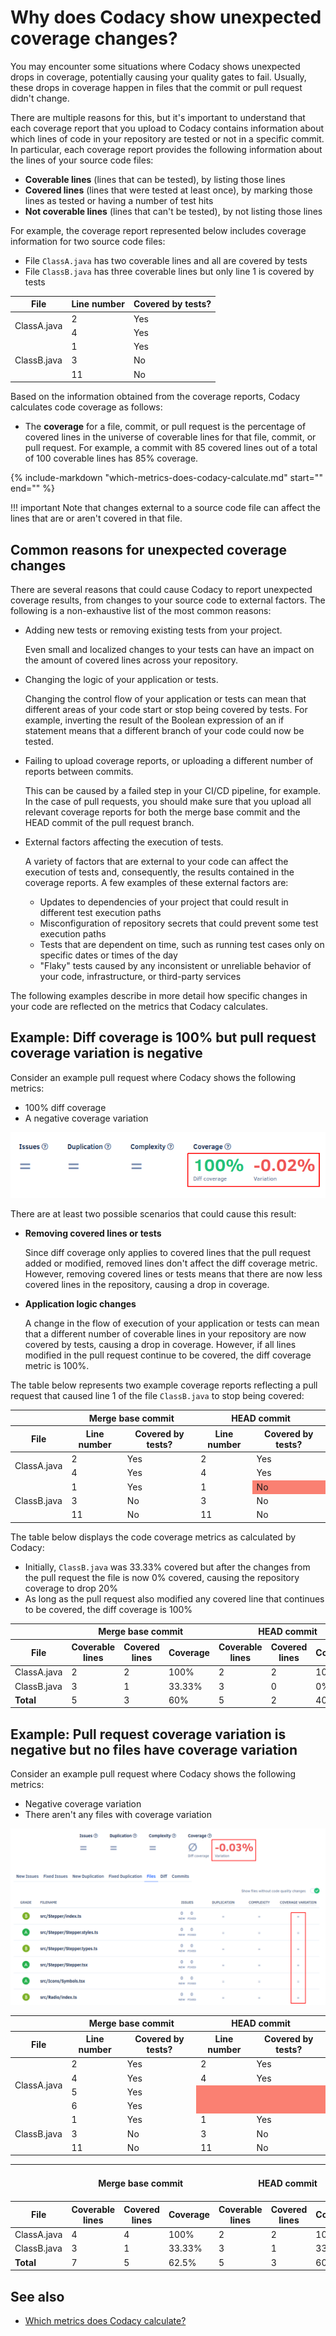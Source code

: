 # Why does Codacy show unexpected coverage changes?

You may encounter some situations where Codacy shows unexpected drops in coverage, <span class="skip-vale">potentially</span> causing your quality gates to fail. Usually, these drops in coverage happen in files that the commit or pull request didn't change.

There are multiple reasons for this, but it's important to understand that each coverage report that you upload to Codacy contains information about which lines of code in your repository are tested or not in a specific commit. In particular, each coverage report provides the following information about the lines of your source code files:

-   **Coverable lines** (lines that can be tested), by listing those lines
-   **Covered lines** (lines that were tested at least once), by marking those lines as tested or having a number of test hits
-   **Not coverable lines** (lines that can't be tested), by not listing those lines

For example, the coverage report represented below includes coverage information for two source code files:

-   File `ClassA.java` has two coverable lines and all are covered by tests
-   File `ClassB.java` has three coverable lines but only line 1 is covered by tests

<table>
  <thead>
    <tr>
      <th>File</th>
      <th>Line number</th>
      <th>Covered by tests?</th>
    </tr>
  </thead>
  <tbody>
    <tr>
      <td rowspan="2">ClassA.java</td>
      <td>2</td>
      <td>Yes</td>
    </tr>
    <tr>
      <td>4</td>
      <td>Yes</td>
    </tr>
    <tr>
      <td rowspan="3">ClassB.java</td>
      <td>1</td>
      <td>Yes</td>
    </tr>
    <tr>
      <td>3</td>
      <td>No</td>
    </tr>
    <tr>
      <td>11</td>
      <td>No</td>
    </tr>
  </tbody>
</table>

Based on the information obtained from the coverage reports, Codacy calculates code coverage as follows:

-   The **coverage** for a file, commit, or pull request is the percentage of covered lines in the universe of coverable lines for that file, commit, or pull request. For example, a commit with 85 covered lines out of a total of 100 coverable lines has 85% coverage.

{%
    include-markdown "which-metrics-does-codacy-calculate.md"
    start="<!--start-code-coverage-metrics-->"
    end="<!--end-code-coverage-metrics-->"
%}

!!! important
    Note that changes external to a source code file can affect the lines that are or aren't covered in that file.

## Common reasons for unexpected coverage changes

There are several reasons that could cause Codacy to report unexpected coverage results, from changes to your source code to external factors. The following is a non-exhaustive list of the most common reasons:

-   Adding new tests or removing existing tests from your project.

    Even small and localized changes to your tests can have an impact on the amount of covered lines across your repository.

-   Changing the logic of your application or tests.

    Changing the control flow of your application or tests can mean that different areas of your code start or stop being covered by tests. For example, inverting the result of the Boolean expression of an if statement means that a different branch of your code could now be tested.

-   Failing to upload coverage reports, or uploading a different number of reports between commits.

    This can be caused by a failed step in your CI/CD pipeline, for example. In the case of pull requests, you should make sure that you upload all relevant coverage reports for both the merge base commit and the HEAD commit of the pull request branch.

-   External factors affecting the execution of tests.

    A variety of factors that are external to your code can affect the execution of tests and, consequently, the results contained in the coverage reports. A few examples of these external factors are:

    -   Updates to dependencies of your project that could result in different test execution paths
    -   Misconfiguration of repository secrets that could prevent some test execution paths
    -   Tests that are dependent on time, such as running test cases only on specific dates or times of the day
    -   "Flaky" tests caused by any inconsistent or unreliable behavior of your code, infrastructure, or third-party services

The following examples describe in more detail how specific changes in your code are reflected on the metrics that Codacy calculates.

## Example: Diff coverage is 100% but pull request coverage variation is negative

Consider an example pull request where Codacy shows the following metrics:

-   100% diff coverage
-   A negative coverage variation

![Diff coverage is 100% but pull request coverage variation is negative](images/coverage-example-1.png)

There are at least two possible scenarios that could cause this result:

-   **Removing covered lines or tests**

    Since diff coverage only applies to covered lines that the pull request added or modified, removed lines don't affect the diff coverage metric. However, removing covered lines or tests means that there are now less covered lines in the repository, causing a drop in coverage.

-   **Application logic changes**

    A change in the flow of execution of your application or tests can mean that a different number of coverable lines in your repository are now covered by tests, causing a drop in coverage. However, if all lines modified in the pull request continue to be covered, the diff coverage metric is 100%.

The table below represents two example coverage reports reflecting a pull request that caused line 1 of the file `ClassB.java` to stop being covered:

<table>
  <thead>
    <tr>
      <th></th>
      <th colspan="2" style="text-align: center;">Merge base commit</th>
      <th colspan="2" style="text-align: center;">HEAD commit</th>
    </tr>
    <tr>
      <th>File</th>
      <th>Line number</th>
      <th>Covered by tests?</th>
      <th>Line number</th>
      <th>Covered by tests?</th>
    </tr>
  </thead>
  <tbody>
    <tr>
      <td rowspan="2">ClassA.java</td>
      <td>2</td>
      <td>Yes</td>
      <td>2</td>
      <td>Yes</td>
    </tr>
    <tr>
      <td>4</td>
      <td>Yes</td>
      <td>4</td>
      <td>Yes</td>
    </tr>
    <tr>
      <td rowspan="3">ClassB.java</td>
      <td>1</td>
      <td>Yes</td>
      <td>1</td>
      <td style="background-color:  salmon;">No</td>
    </tr>
    <tr>
      <td>3</td>
      <td>No</td>
      <td>3</td>
      <td>No</td>
    </tr>
    <tr>
      <td>11</td>
      <td>No</td>
      <td>11</td>
      <td>No</td>
    </tr>
  </tbody>
</table>

The table below displays the code coverage metrics as calculated by Codacy:

-   Initially, `ClassB.java` was 33.33% covered but after the changes from the pull request the file is now 0% covered, causing the repository coverage to drop 20%
-   As long as the pull request also modified any covered line that continues to be covered, the diff coverage is 100%

<table>
  <thead>
    <tr>
      <th></th>
      <th colspan="3" style="text-align: center;">Merge base commit</th>
      <th colspan="3" style="text-align: center;">HEAD commit</th>
      <th colspan="2" style="text-align: center;">Pull request results</th>
    </tr>
    <tr>
      <th>File</th>
      <th>Coverable<br/>lines</th>
      <th>Covered<br/>lines</th>
      <th>Coverage</th>
      <th>Coverable<br/>lines</th>
      <th>Covered<br/>lines</th>
      <th>Coverage</th>
      <th>Coverage variation</th>
      <th>Diff coverage</td>
    </tr>
  </thead>
  <tbody>
    <tr>
      <td>ClassA.java</td>
      <td>2</td>
      <td>2</td>
      <td title="2/2 x 100% = 100%">100%</td>
      <td>2</td>
      <td>2</td>
      <td title="2/2 x 100% = 100%">100%</td>
      <td title="100% - 100% = 0%">0%</td>
      <td></td>
    </tr>
    <tr>
      <td>ClassB.java</td>
      <td>3</td>
      <td>1</td>
      <td title="1/3 x 100% = 33.33%">33.33%</td>
      <td>3</td>
      <td>0</td>
      <td title="0/3 x 100% = 0%">0%</td>
      <td title="0% - 33.33% = -33.33%">-33.33%</td>
      <td></td>
    </tr>
    <tr>
      <td><strong>Total</strong></td>
      <td>5</td>
      <td>3</td>
      <td title="3/5 x 100% = 60%">60%</td>
      <td>5</td>
      <td>2</td>
      <td title="2/5 x 100% = 40%">40%</td>
      <td title="40% - 60% = -20%" style="color: red;">-20%</td>
      <td style="color: green;">100%</td>
    </tr>
  </tbody>
</table>

## Example: Pull request coverage variation is negative but no files have coverage variation

Consider an example pull request where Codacy shows the following metrics:

-   Negative coverage variation
-   There aren't any files with coverage variation

![Pull request coverage variation is negative but no files have coverage variation](images/coverage-example-2.png)

<!--TODO
[Cause] Removing covered lines:
-   Removing covered lines from files that have 100% coverage continues to result in files with 100% coverage, so no change in total coverage
-   However, there may now be a lower of higher percentage of covered lines in the repository compared to the total number of coverable lines in the repository
-->

<table>
  <thead>
    <tr>
      <th></th>
      <th colspan="2" style="text-align: center;">Merge base commit</th>
      <th colspan="2" style="text-align: center;">HEAD commit</th>
    </tr>
    <tr>
      <th>File</th>
      <th>Line number</th>
      <th>Covered by tests?</th>
      <th>Line number</th>
      <th>Covered by tests?</th>
    </tr>
  </thead>
  <tbody>
    <tr>
      <td rowspan="5">ClassA.java</td>
      <td>2</td>
      <td>Yes</td>
      <td>2</td>
      <td>Yes</td>
    </tr>
    <tr>
      <td>4</td>
      <td>Yes</td>
      <td>4</td>
      <td>Yes</td>
    </tr>
      <td>5</td>
      <td>Yes</td>
      <td style="background-color:  salmon;"></td>
      <td style="background-color:  salmon;"></td>
    <tr>
    </tr>
      <td>6</td>
      <td>Yes</td>
      <td style="background-color:  salmon;"></td>
      <td style="background-color:  salmon;"></td>
    <tr>
    </tr>
    <tr>
      <td rowspan="3">ClassB.java</td>
      <td>1</td>
      <td>Yes</td>
      <td>1</td>
      <td>Yes</td>
    </tr>
    <tr>
      <td>3</td>
      <td>No</td>
      <td>3</td>
      <td>No</td>
    </tr>
    <tr>
      <td>11</td>
      <td>No</td>
      <td>11</td>
      <td>No</td>
    </tr>
  </tbody>
</table>

<table>
  <thead>
    <tr>
      <th></th>
      <th colspan="3" style="text-align: center;">Merge base commit</th>
      <th colspan="3" style="text-align: center;">HEAD commit</th>
      <th style="text-align: center;">Pull request results</th>
    </tr>
    <tr>
      <th>File</th>
      <th>Coverable<br/>lines</th>
      <th>Covered<br/>lines</th>
      <th>Coverage</th>
      <th>Coverable<br/>lines</th>
      <th>Covered<br/>lines</th>
      <th>Coverage</th>
      <th>Coverage variation</th>
    </tr>
  </thead>
  <tbody>
    <tr>
      <td>ClassA.java</td>
      <td>4</td>
      <td>4</td>
      <td title="4/4 x 100% = 100%">100%</td>
      <td>2</td>
      <td>2</td>
      <td title="2/2 x 100% = 100%">100%</td>
      <td title="100% - 100% = 0%">0%</td>
    </tr>
    <tr>
      <td>ClassB.java</td>
      <td>3</td>
      <td>1</td>
      <td title="1/3 x 100% = 33.33%">33.33%</td>
      <td>3</td>
      <td>1</td>
      <td title="1/3 x 100% = 33.33%">33.33%</td>
      <td title="33.33% - 33.33% = 0%">0%</td>
    </tr>
    <tr>
      <td><strong>Total</strong></td>
      <td>7</td>
      <td>5</td>
      <td title="5/7 x 100% = 62.5%">62.5%</td>
      <td>5</td>
      <td>3</td>
      <td title="3/5 x 100% = 60%">60%</td>
      <td title="60% - 62.5% = -2.5%" style="color: red;">-2.5%</td>
    </tr>
  </tbody>
</table>

## See also

-   [Which metrics does Codacy calculate?](which-metrics-does-codacy-calculate.md#code-coverage)

